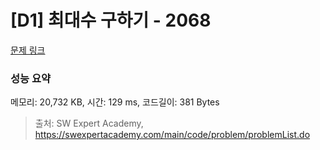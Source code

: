 # [D1] 최대수 구하기 - 2068 

[문제 링크](https://swexpertacademy.com/main/code/problem/problemDetail.do?contestProbId=AV5QQhbqA4QDFAUq) 

### 성능 요약

메모리: 20,732 KB, 시간: 129 ms, 코드길이: 381 Bytes



> 출처: SW Expert Academy, https://swexpertacademy.com/main/code/problem/problemList.do